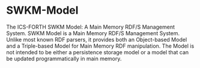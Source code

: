 SWKM-Model
==========

The ICS-FORTH SWKM Model: A Main Memory RDF/S Management System. SWKM Model is a Main Memory RDF/S Management System. Unlike most known RDF parsers, it provides both an Object-based Model and a Triple-based Model for Main Memory RDF manipulation. The Model is not intended to be either a persistence storage model or a model that can be updated programmatically in main memory.